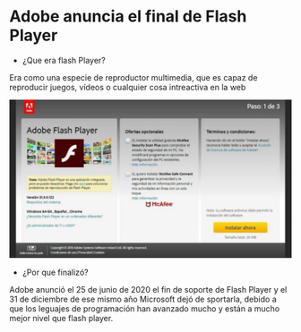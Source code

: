 # Adobe anuncia el final de Flash Player
+ ¿Que era flash Player?

Era como una especie de reproductor multimedia, que es capaz de reproducir juegos, vídeos o cualquier cosa intreactiva en la web

![Instalador](https://github.com/JuanCarlosIzquierdo/SMX2-M8UF1A1-HistoriaWeb-2017-FinDeFlash-JuanCarlos/blob/main/Instalador%20de%20flash%20player.jpg)

+ ¿Por que finalizó?

Adobe anunció el 25 de junio de 2020 el fin de soporte de Flash Player y el 31 de diciembre de ese mismo año Microsoft dejó de sportarla, debido a que los leguajes de programación han avanzado mucho y están a mucho mejor nivel que flash player.
